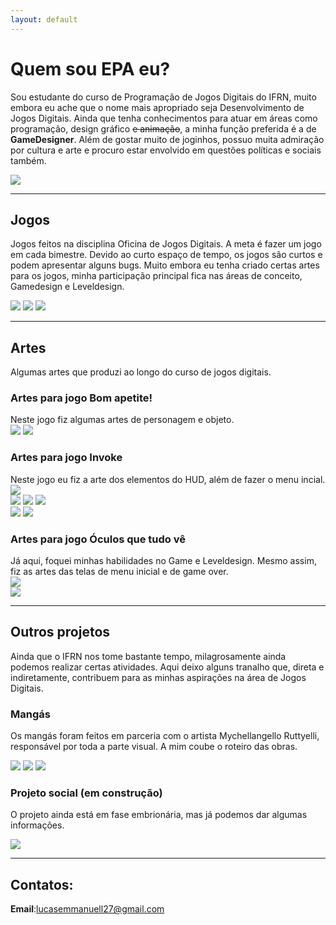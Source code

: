 ```yaml
---
layout: default
---
```


# Quem sou EPA eu?  
Sou estudante do curso de Programação de Jogos Digitais do IFRN, muito embora eu ache que o nome mais apropriado seja Desenvolvimento de Jogos Digitais. Ainda que tenha conhecimentos para atuar em áreas como programação, design gráfico ~~e animação~~, a minha função preferida é a de **GameDesigner**. Além de gostar muito de joginhos, possuo muita admiração por cultura e arte e procuro estar envolvido em questões políticas e sociais também.

   ![](Minhafoto.png) 

***


## Jogos  

Jogos feitos na disciplina Oficina de Jogos Digitais. A meta é fazer um jogo em cada bimestre. Devido ao curto espaço de tempo, os jogos são curtos e podem apresentar alguns bugs.
Muito embora eu tenha criado certas artes para os jogos, minha participação principal fica nas áreas de conceito, Gamedesign e Leveldesign.


[![](jogo_invoke.png)](https://lucas-manolo.github.io/Invoke/) [![](jogo_bomapetite.png)](https://lucas-manolo.github.io/Bom%20Apetite!/) [![](jogo_oculos.png)](https://lucas-manolo.github.io/%C3%93culos%20que%20tudo%20v%C3%AA/)  

***

## Artes

Algumas artes que produzi ao longo do curso de jogos digitais. 

### Artes para jogo Bom apetite!  
Neste jogo fiz algumas artes de personagem e objeto.  
![](arte4.png) ![](arte10.png)
### Artes para jogo Invoke  
Neste jogo eu fiz a arte dos elementos do HUD, além de fazer o menu incial.  
![](arte11.png)  
![](arte7.png) ![](arte6.png) ![](arte5.png)  
![](arte8.png)               ![](arte9.png)  
### Artes para jogo Óculos que tudo vê 
Já aqui, foquei minhas habilidades no Game e Leveldesign. Mesmo assim, fiz as artes das telas de menu inicial e de game over.  
![](arte12.png)  
![](arte2.png)    
 
***
## Outros projetos
Ainda que o IFRN nos tome bastante tempo, milagrosamente ainda podemos realizar certas atividades. Aqui deixo alguns tranalho que, direta e indiretamente, contribuem para as minhas aspirações na área de Jogos Digitais.

### Mangás 
Os mangás foram feitos em parceria com o artista Mychellangello Ruttyelli, responsável por toda a parte visual. A mim coube o roteiro das obras.  

[![](tales.png)](https://drive.google.com/file/d/1PydoiWrJQCWzY3W_pSLLIsDCOxPpKbBh/view?usp=sharing) [![](ivomaia.png)](https://drive.google.com/file/d/18ZXwdbvNRoebIrsM-R9QxdT01ftPoyov/view?usp=sharing) [![](Dolores.png)](https://drive.google.com/file/d/1nhr828KlmXTCU_4OmbLijZsBUju1x7Kf/view?usp=sharing)



### Projeto social (em construção)  
O projeto ainda está em fase embrionária, mas já podemos dar algumas informações.

[![](cultive_oficial2.png)](https://drive.google.com/file/d/1YkAXBetTFqihIn97y9sonzY4Wt5JlMBS/view?usp=sharing) 

* * *

## Contatos:
**Email**:lucasemmanuell27@gmail.com

